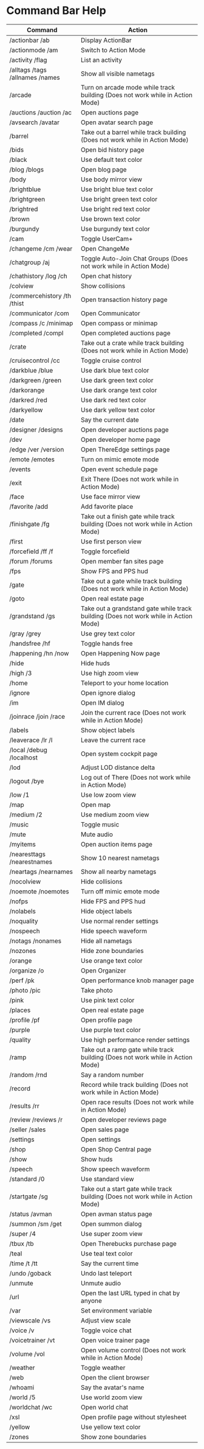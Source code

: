 # Command Bar Help

| Command | Action |
|-|-|
| /actionbar /ab | Display ActionBar |
| /actionmode /am | Switch to Action Mode |
| /activity /flag | List an activity |
| /alltags /tags /allnames /names | Show all visible nametags |
| /arcade | Turn on arcade mode while track building (Does not work while in Action Mode) |
| /auctions /auction /ac | Open auctions page |
| /avsearch /avatar | Open avatar search page |
| /barrel | Take out a barrel while track building (Does not work while in Action Mode) |
| /bids | Open bid history page |
| /black | Use default text color |
| /blog /blogs | Open blog page |
| /body | Use body mirror view |
| /brightblue | Use bright blue text color |
| /brightgreen | Use bright green text color |
| /brightred | Use bright red text color |
| /brown | Use brown text color |
| /burgundy | Use burgundy text color |
| /cam | Toggle UserCam+ |
| /changeme /cm /wear | Open ChangeMe |
| /chatgroup /aj | Toggle Auto-Join Chat Groups (Does not work while in Action Mode) |
| /chathistory /log /ch | Open chat history |
| /colview | Show collisions |
| /commercehistory /th /thist | Open transaction history page |
| /communicator /com | Open Communicator |
| /compass /c /minimap | Open compass or minimap |
| /completed /compl | Open completed auctions page |
| /crate | Take out a crate while track building (Does not work while in Action Mode) |
| /cruisecontrol /cc | Toggle cruise control |
| /darkblue /blue | Use dark blue text color |
| /darkgreen /green | Use dark green text color |
| /darkorange | Use dark orange text color |
| /darkred /red | Use dark red text color |
| /darkyellow | Use dark yellow text color |
| /date | Say the current date |
| /designer /designs | Open developer auctions page |
| /dev | Open developer home page |
| /edge /ver /version | Open ThereEdge settings page |
| /emote /emotes | Turn on mimic emote mode |
| /events | Open event schedule page |
| /exit | Exit There (Does not work while in Action Mode) |
| /face | Use face mirror view |
| /favorite /add | Add favorite place |
| /finishgate /fg | Take out a finish gate while track building (Does not work while in Action Mode) |
| /first | Use first person view |
| /forcefield /ff /f | Toggle forcefield |
| /forum /forums | Open member fan sites page |
| /fps | Show FPS and PPS hud |
| /gate | Take out a gate while track building (Does not work while in Action Mode) |
| /goto | Open real estate page |
| /grandstand /gs | Take out a grandstand gate while track building (Does not work while in Action Mode) |
| /gray /grey | Use grey text color |
| /handsfree /hf | Toggle hands free |
| /happening /hn /now | Open Happening Now page |
| /hide | Hide huds |
| /high /3 | Use high zoom view |
| /home | Teleport to your home location |
| /ignore | Open ignore dialog |
| /im | Open IM dialog |
| /joinrace /join /race | Join the current race (Does not work while in Action Mode) |
| /labels | Show object labels |
| /leaverace /lr /l | Leave the current race |
| /local /debug /localhost | Open system cockpit page |
| /lod | Adjust LOD distance delta |
| /logout /bye | Log out of There (Does not work while in Action Mode) |
| /low /1 | Use low zoom view |
| /map | Open map |
| /medium /2 | Use medium zoom view |
| /music | Toggle music |
| /mute | Mute audio |
| /myitems | Open auction items page |
| /nearesttags /nearestnames | Show 10 nearest nametags |
| /neartags /nearnames | Show all nearby nametags |
| /nocolview | Hide collisions |
| /noemote /noemotes | Turn off mimic emote mode |
| /nofps | Hide FPS and PPS hud |
| /nolabels | Hide object labels |
| /noquality | Use normal render settings |
| /nospeech | Hide speech waveform |
| /notags /nonames | Hide all nametags |
| /nozones | Hide zone boundaries |
| /orange | Use orange text color |
| /organize /o | Open Organizer |
| /perf /pk | Open performance knob manager page |
| /photo /pic | Take photo |
| /pink | Use pink text color |
| /places | Open real estate page |
| /profile /pf | Open profile page |
| /purple | Use purple text color |
| /quality | Use high performance render settings |
| /ramp | Take out a ramp gate while track building (Does not work while in Action Mode) |
| /random /rnd | Say a random number |
| /record | Record while track building (Does not work while in Action Mode) |
| /results /rr | Open race results (Does not work while in Action Mode) |
| /review /reviews /r | Open developer reviews page |
| /seller /sales | Open sales page |
| /settings | Open settings |
| /shop | Open Shop Central page |
| /show | Show huds |
| /speech | Show speech waveform |
| /standard /0 | Use standard view |
| /startgate /sg | Take out a start gate while track building (Does not work while in Action Mode) |
| /status /avman | Open avman status page |
| /summon /sm /get | Open summon dialog |
| /super /4 | Use super zoom view |
| /tbux /tb | Open Therebucks purchase page |
| /teal | Use teal text color |
| /time /t /tt | Say the current time |
| /undo /goback | Undo last teleport |
| /unmute | Unmute audio |
| /url | Open the last URL typed in chat by anyone |
| /var | Set environment variable |
| /viewscale /vs | Adjust view scale |
| /voice /v | Toggle voice chat |
| /voicetrainer /vt | Open voice trainer page |
| /volume /vol | Open volume control (Does not work while in Action Mode) |
| /weather | Toggle weather |
| /web | Open the client browser |
| /whoami | Say the avatar's name |
| /world /5 | Use world zoom view |
| /worldchat /wc | Open world chat |
| /xsl | Open profile page without stylesheet |
| /yellow | Use yellow text color |
| /zones | Show zone boundaries |
